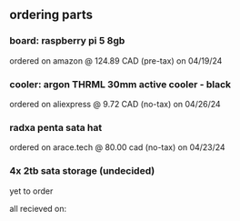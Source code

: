 ## ordering parts

### board: raspberry pi 5 8gb
ordered on amazon @ 124.89 CAD (pre-tax) on 04/19/24

### cooler: argon THRML 30mm active cooler - black
ordered on aliexpress @ 9.72 CAD (no-tax) on 04/26/24

### radxa penta sata hat
ordered on arace.tech @ 80.00 cad (no-tax) on 04/23/24

### 4x 2tb sata storage (undecided)
yet to order

all recieved on: 
